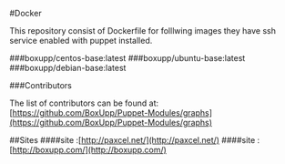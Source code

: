 #Docker

This repository consist of Dockerfile for folllwing images they have ssh service enabled with puppet 
installed.

###boxupp/centos-base:latest 
###boxupp/ubuntu-base:latest     
‎‎###boxupp/debian-base:latest    

###Contributors

The list of contributors can be found at: [https://github.com/BoxUpp/Puppet-Modules/graphs](https://github.com/BoxUpp/Puppet-Modules/graphs)

##Sites
####site :[http://paxcel.net/](http://paxcel.net/) 
####site :[http://boxupp.com/](http://boxupp.com/)
